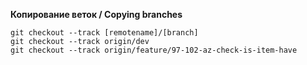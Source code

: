**Копирование веток / Copying branches**<br/>
```
git checkout --track [remotename]/[branch]
git checkout --track origin/dev
git checkout --track origin/feature/97-102-az-check-is-item-have
```